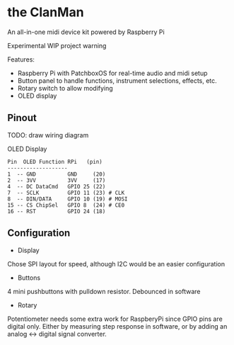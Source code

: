 # the ClanMan

An all-in-one midi device kit powered by Raspberry Pi

Experimental WIP project warning

Features:
* Raspberry Pi with PatchboxOS for real-time audio and midi setup
* Button panel to handle functions, instrument selections, effects, etc.
* Rotary switch to allow modifying
* OLED display

## Pinout

TODO: draw wiring diagram

OLED Display

    Pin  OLED Function RPi   (pin)
    -------------------
    1  -- GND          GND     (20)
    2  -- 3VV          3VV     (17)
    4  -- DC DataCmd   GPIO 25 (22)
    7  -- SCLK         GPIO 11 (23) # CLK
    8  -- DIN/DATA     GPIO 10 (19) # MOSI
    15 -- CS ChipSel   GPIO 8  (24) # CE0
    16 -- RST          GPIO 24 (18)

## Configuration

* Display

Chose SPI layout for speed, although I2C would be an easier configuration

* Buttons

4 mini pushbuttons with pulldown resistor. Debounced in software


* Rotary

Potentiometer needs some extra work for RaspberyPi since GPIO pins are digital only.
Either by measuring step response in software, or by adding an analog <-> digital signal converter.
